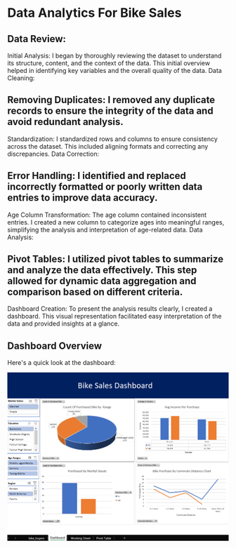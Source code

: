 # Data Analytics For Bike Sales

## Data Review:

Initial Analysis: I began by thoroughly reviewing the dataset to understand its structure, content, and the context of the data. This initial overview helped in identifying key variables and the overall quality of the data.
Data Cleaning:

## Removing Duplicates: I removed any duplicate records to ensure the integrity of the data and avoid redundant analysis.
Standardization: I standardized rows and columns to ensure consistency across the dataset. This included aligning formats and correcting any discrepancies.
Data Correction:

## Error Handling: I identified and replaced incorrectly formatted or poorly written data entries to improve data accuracy.
Age Column Transformation: The age column contained inconsistent entries. I created a new column to categorize ages into meaningful ranges, simplifying the analysis and interpretation of age-related data.
Data Analysis:

## Pivot Tables: I utilized pivot tables to summarize and analyze the data effectively. This step allowed for dynamic data aggregation and comparison based on different criteria.
Dashboard Creation: To present the analysis results clearly, I created a dashboard. This visual representation facilitated easy interpretation of the data and provided insights at a glance.

## Dashboard Overview

Here's a quick look at the dashboard:

![Dashboard](Dashboard.png)
